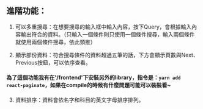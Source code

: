 ## 進階功能：

1. 可以多重搜尋：在想要搜尋的輸入框中輸入內容，按下Query，會根據輸入內容輸出符合的資料。（只輸入一個條件則只使用一個條件搜尋，輸入兩個條件就使用兩個條件搜尋，依此類推）

2. 顯示部份資料：符合搜尋條件的資料超過五筆的話，下方會顯示頁數與Next、Previous按鈕，可以依序查看。
#### 為了這個功能我有在'/frontend'下安裝另外的library，指令是：`yarn add react-paginate`，如果在compile的時候有什麼問題可能可以裝裝看~

3. 資料排序：資料會依名字和科目的英文字母排序排列。
